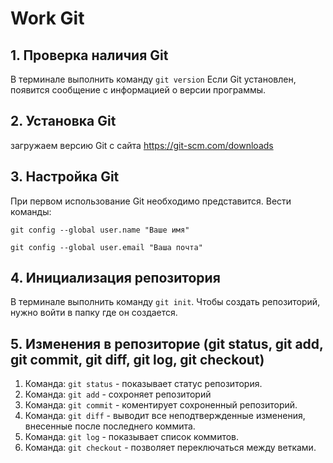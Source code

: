 #  Work Git

## 1. Проверка наличия Git

В терминале выполнить команду `git version`
Если Git установлен, появится сообщение с информацией о версии программы.

## 2. Установка Git
загружаем версию Git с сайта https://git-scm.com/downloads

## 3. Настройка Git 
При первом использование Git необходимо представится.
Вести команды:
```
git config --global user.name "Ваше имя"

git config --global user.email "Ваша почта"
```

## 4. Инициализация репозитория
В терминале выполнить команду `git init`.
Чтобы создать репозиторий, нужно войти в папку где он создается. 

## 5. Изменения в репозиторие (git status, git add, git commit, git diff, git log, git checkout)
 1. Команда: `git status` - показывает статус репозитория.
 2. Команда: `git add` - сохроняет репозиторий
 3. Команда: `git commit` - коментирует сохроненный репозиторий.
 4. Команда: `git diff` - выводит все неподтвержденные изменения, внесенные после последнего коммита.
 5. Команда: `git log` - показывает список коммитов.
 6. Команда: `git checkout` - позволяет переключаться между ветками.